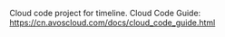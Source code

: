 Cloud code project for timeline. Cloud Code Guide: https://cn.avoscloud.com/docs/cloud_code_guide.html